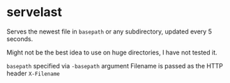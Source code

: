 servelast
=========
Serves the newest file in `basepath` or any subdirectory, updated every 5 seconds.

Might not be the best idea to use on huge directories, I have not tested it.

`basepath` specified via `-basepath` argument
Filename is passed as the HTTP header `X-Filename`
